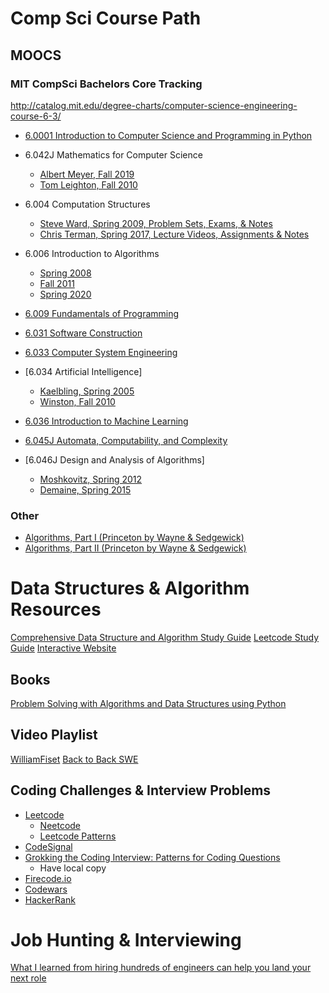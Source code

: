 # Comp Sci Course Path

## MOOCS
### MIT CompSci Bachelors Core Tracking
http://catalog.mit.edu/degree-charts/computer-science-engineering-course-6-3/

- [6.0001 Introduction to Computer Science and Programming in Python](https://ocw.mit.edu/courses/6-0001-introduction-to-computer-science-and-programming-in-python-fall-2016/)

- 6.042J Mathematics for Computer Science
    - [Albert Meyer, Fall 2019](https://openlearninglibrary.mit.edu/courses/course-v1:OCW+6.042J+2T2019/about)
    - [Tom Leighton, Fall 2010](https://ocw.mit.edu/courses/6-042j-mathematics-for-computer-science-fall-2010/)

- 6.004 Computation Structures
    - [Steve Ward, Spring 2009, Problem Sets, Exams, & Notes](https://ocw.mit.edu/courses/6-004-computation-structures-spring-2009/pages/syllabus/)
    - [Chris Terman, Spring 2017, Lecture Videos, Assignments & Notes](https://ocw.mit.edu/courses/6-004-computation-structures-spring-2017/)

- 6.006 Introduction to Algorithms
    - [Spring 2008](https://ocw.mit.edu/courses/6-006-introduction-to-algorithms-spring-2008/)
    - [Fall 2011](https://ocw.mit.edu/courses/6-006-introduction-to-algorithms-fall-2011/)
    - [Spring 2020](https://ocw.mit.edu/courses/6-006-introduction-to-algorithms-spring-2020/)

- [6.009 Fundamentals of Programming](https://py.mit.edu/)

- [6.031 Software Construction](https://web.mit.edu/6.031)

- [6.033 Computer System Engineering](https://ocw.mit.edu/courses/6-033-computer-system-engineering-spring-2018/)

- [6.034 Artificial Intelligence]
    - [Kaelbling, Spring 2005](https://ocw.mit.edu/courses/6-034-artificial-intelligence-spring-2005/)
    - [Winston, Fall 2010](https://ocw.mit.edu/courses/6-034-artificial-intelligence-fall-2010/)

- [6.036 Introduction to Machine Learning](https://ocw.mit.edu/courses/6-036-introduction-to-machine-learning-fall-2020/)

- [6.045J Automata, Computability, and Complexity](https://ocw.mit.edu/courses/6-045j-automata-computability-and-complexity-spring-2011/)

- [6.046J Design and Analysis of Algorithms]
    - [Moshkovitz, Spring 2012](https://ocw.mit.edu/courses/6-046j-design-and-analysis-of-algorithms-spring-2012/)
    - [Demaine, Spring 2015](https://ocw.mit.edu/courses/6-046j-design-and-analysis-of-algorithms-spring-2015/)

### Other
- [Algorithms, Part I (Princeton by Wayne & Sedgewick)](https://www.coursera.org/learn/algorithms-part1)
- [Algorithms, Part II (Princeton by Wayne & Sedgewick)](https://www.coursera.org/learn/algorithms-part2)

# Data Structures & Algorithm Resources
[Comprehensive Data Structure and Algorithm Study Guide](https://leetcode.com/discuss/general-discussion/494279/comprehensive-data-structure-and-algorithm-study-guide)
[Leetcode Study Guide](https://www.reddit.com/r/cscareerquestions/comments/eb1e2b/my_leetcode_study_guide/?sort=new)
[Interactive Website](https://www.redblobgames.com/)

## Books
[Problem Solving with Algorithms and Data Structures using Python](https://runestone.academy/ns/books/published/pythonds/index.html#)

## Video Playlist
[WilliamFiset](https://www.youtube.com/playlist?list=PLDV1Zeh2NRsB6SWUrDFW2RmDotAfPbeHu)
[Back to Back SWE](https://www.youtube.com/c/BackToBackSWE/videos)

## Coding Challenges & Interview Problems
- [Leetcode](https://leetcode.com)
    - [Neetcode](https://neetcode.io/)
    - [Leetcode Patterns](https://seanprashad.com/leetcode-patterns/)
- [CodeSignal](https://codesignal.com)
- [Grokking the Coding Interview: Patterns for Coding Questions](https://www.educative.io/courses/grokking-the-coding-interview)
    - Have local copy
- [Firecode.io]()
- [Codewars](https://www.codewars.com)
- [HackerRank](https://www.hackerrank.com)

# Job Hunting & Interviewing
[What I learned from hiring hundreds of engineers can help you land your next role](https://stackoverflow.blog/2020/09/23/hiring-jobs-candidates-software-coding-programmers-teresa-dietrich/)
